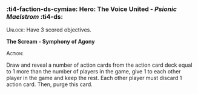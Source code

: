 ### :ti4-faction-ds-cymiae: **Hero**: The Voice United - _Psionic Maelstrom_ :ti4-ds:

<span style="font-variant:small-caps;">Unlock</span>: Have 3 scored objectives.

**The Scream - Symphony of Agony**

<span style="font-variant:small-caps;">Action:</span>

Draw and reveal a number of action cards from the action card deck equal to 1 more than the number of players in the game, give 1 to each other player in the game and keep the rest. Each other player must discard 1 action card. Then, purge this card.
